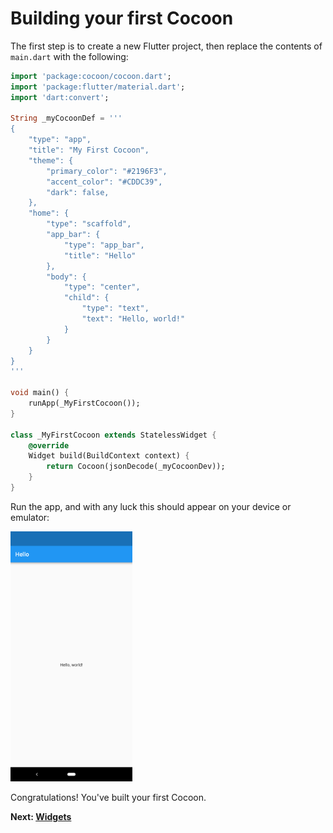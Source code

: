# Building your first Cocoon

The first step is to create a new Flutter project, then replace the contents of `main.dart` with the following:

```dart
import 'package:cocoon/cocoon.dart';
import 'package:flutter/material.dart';
import 'dart:convert';

String _myCocoonDef = '''
{
    "type": "app",
    "title": "My First Cocoon",
    "theme": {
        "primary_color": "#2196F3",
        "accent_color": "#CDDC39",
        "dark": false,
    },
    "home": {
        "type": "scaffold",
        "app_bar": {
            "type": "app_bar",
            "title": "Hello"
        },
        "body": {
            "type": "center",
            "child": {
                "type": "text",
                "text": "Hello, world!"
            }
        }
    }
}
'''

void main() {
    runApp(_MyFirstCocoon());
}

class _MyFirstCocoon extends StatelessWidget {
    @override
    Widget build(BuildContext context) {
        return Cocoon(jsonDecode(_myCocoonDev));
    }
}
```

Run the app, and with any luck this should appear on your device or emulator:

<img src="hello_world_screen1.png" height="400">

Congratulations! You've built your first Cocoon.

**Next: [Widgets](widgets.md)**